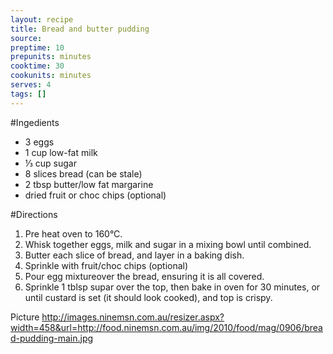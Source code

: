 ```yaml
---
layout: recipe
title: Bread and butter pudding
source: 
preptime: 10
prepunits: minutes
cooktime: 30
cookunits: minutes
serves: 4
tags: []
---
```

#Ingedients
* 3 eggs
* 1 cup low-fat milk
* &#8531; cup sugar
* 8 slices bread (can be stale)
* 2 tbsp butter/low fat margarine
* dried fruit or choc chips (optional)

#Directions
1. Pre heat oven to 160&deg;C.
2. Whisk together eggs, milk and sugar in a mixing bowl until combined.
3. Butter each slice of bread, and layer in a baking dish.
4. Sprinkle with fruit/choc chips (optional)
5. Pour egg mixtureover the bread, ensuring it is all covered.
6. Sprinkle 1 tblsp supar over the top, then bake in oven for 30 minutes, or until custard is set (it should look cooked), and top is crispy.

Picture
http://images.ninemsn.com.au/resizer.aspx?width=458&url=http://food.ninemsn.com.au/img/2010/food/mag/0906/bread-pudding-main.jpg